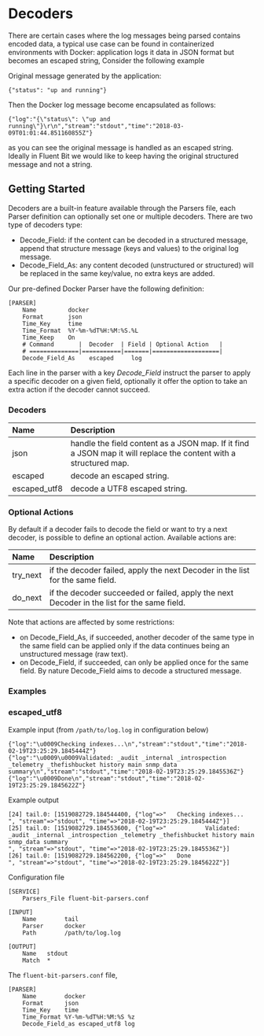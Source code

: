 # Decoders

There are certain cases where the log messages being parsed contains encoded data, a typical use case can be found in containerized environments with Docker: application logs it data in JSON format but becomes an escaped string, Consider the following example

Original message generated by the application:

```text
{"status": "up and running"}
```

Then the Docker log message become encapsulated as follows:

```text
{"log":"{\"status\": \"up and running\"}\r\n","stream":"stdout","time":"2018-03-09T01:01:44.851160855Z"}
```

as you can see the original message is handled as an escaped string. Ideally in Fluent Bit we would like to keep having the original structured message and not a string.

## Getting Started

Decoders are a built-in feature available through the Parsers file, each Parser definition can optionally set one or multiple decoders. There are two type of decoders type:

* Decode\_Field: if the content can be decoded in a structured message, append that structure message \(keys and values\) to the original log message.
* Decode\_Field\_As: any content decoded \(unstructured or structured\) will be replaced in the same key/value, no extra keys are added.

Our pre-defined Docker Parser have the following definition:

```text
[PARSER]
    Name         docker
    Format       json
    Time_Key     time
    Time_Format  %Y-%m-%dT%H:%M:%S.%L
    Time_Keep    On
    # Command       |  Decoder  | Field | Optional Action   |
    # ==============|===========|=======|===================|
    Decode_Field_As    escaped     log
```

Each line in the parser with a key _Decode\_Field_ instruct the parser to apply a specific decoder on a given field, optionally it offer the option to take an extra action if the decoder cannot succeed.

### Decoders

| Name | Description |
| :--- | :--- |
| json | handle the field content as a JSON map. If it find a JSON map it will replace the content with a structured map. |
| escaped | decode an escaped string. |
| escaped\_utf8 | decode a UTF8 escaped string. |

### Optional Actions

By default if a decoder fails to decode the field or want to try a next decoder, is possible to define an optional action. Available actions are:

| Name | Description |
| :--- | :--- |
| try\_next | if the decoder failed, apply the next Decoder in the list for the same field. |
| do\_next | if the decoder succeeded or failed, apply the next Decoder in the list for the same field. |

Note that actions are affected by some restrictions:

* on Decode\_Field\_As, if succeeded, another decoder of the same type in the same field can be applied only if the data continues being an unstructured message \(raw text\).
* on Decode\_Field, if succeeded, can only be applied once for the same field. By nature Decode\_Field aims to decode a structured message.

### Examples

### escaped\_utf8

Example input \(from `/path/to/log.log` in configuration below\)

```text
{"log":"\u0009Checking indexes...\n","stream":"stdout","time":"2018-02-19T23:25:29.1845444Z"}
{"log":"\u0009\u0009Validated: _audit _internal _introspection _telemetry _thefishbucket history main snmp_data summary\n","stream":"stdout","time":"2018-02-19T23:25:29.1845536Z"}
{"log":"\u0009Done\n","stream":"stdout","time":"2018-02-19T23:25:29.1845622Z"}
```

Example output

```text
[24] tail.0: [1519082729.184544400, {"log"=>"   Checking indexes...                                                   
", "stream"=>"stdout", "time"=>"2018-02-19T23:25:29.1845444Z"}]
[25] tail.0: [1519082729.184553600, {"log"=>"           Validated: _audit _internal _introspection _telemetry _thefishbucket history main snmp_data summary
", "stream"=>"stdout", "time"=>"2018-02-19T23:25:29.1845536Z"}]
[26] tail.0: [1519082729.184562200, {"log"=>"   Done                  
", "stream"=>"stdout", "time"=>"2018-02-19T23:25:29.1845622Z"}]
```

Configuration file

```text
[SERVICE]
    Parsers_File fluent-bit-parsers.conf

[INPUT]
    Name        tail
    Parser      docker
    Path        /path/to/log.log

[OUTPUT]
    Name   stdout
    Match  *
```

The `fluent-bit-parsers.conf` file,

```text
[PARSER]
    Name        docker
    Format      json
    Time_Key    time
    Time_Format %Y-%m-%dT%H:%M:%S %z
    Decode_Field_as escaped_utf8 log
```

